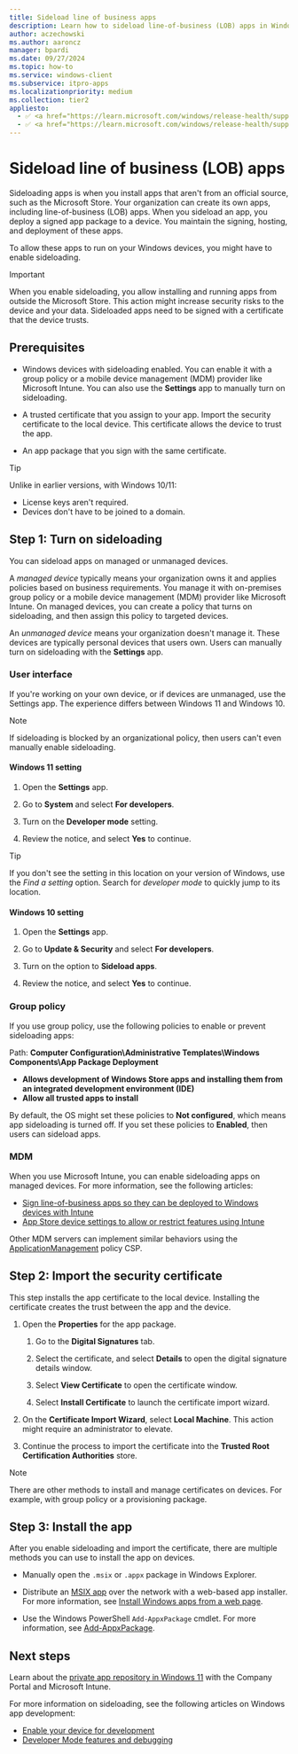 ```yaml
---
title: Sideload line of business apps
description: Learn how to sideload line-of-business (LOB) apps in Windows client operating systems. When you sideload an app, you deploy a signed app package to a device.
author: aczechowski
ms.author: aaroncz
manager: bpardi
ms.date: 09/27/2024
ms.topic: how-to
ms.service: windows-client
ms.subservice: itpro-apps
ms.localizationpriority: medium
ms.collection: tier2
appliesto:
  - ✅ <a href="https://learn.microsoft.com/windows/release-health/supported-versions-windows-client" target="_blank">Windows 11</a>
  - ✅ <a href="https://learn.microsoft.com/windows/release-health/supported-versions-windows-client" target="_blank">Windows 10</a>
---
```


# Sideload line of business (LOB) apps

Sideloading apps is when you install apps that aren't from an official source, such as the Microsoft Store. Your organization can create its own apps, including line-of-business (LOB) apps. When you sideload an app, you deploy a signed app package to a device. You maintain the signing, hosting, and deployment of these apps.

To allow these apps to run on your Windows devices, you might have to enable sideloading.

> [!IMPORTANT]
> When you enable sideloading, you allow installing and running apps from outside the Microsoft Store. This action might increase security risks to the device and your data. Sideloaded apps need to be signed with a certificate that the device trusts.

## Prerequisites

- Windows devices with sideloading enabled. You can enable it with a group policy or a mobile device management (MDM) provider like Microsoft Intune. You can also use the **Settings** app to manually turn on sideloading.

- A trusted certificate that you assign to your app. Import the security certificate to the local device. This certificate allows the device to trust the app.

- An app package that you sign with the same certificate.

> [!TIP]
> Unlike in earlier versions, with Windows 10/11:
>
> - License keys aren't required.
> - Devices don't have to be joined to a domain.

## Step 1: Turn on sideloading

You can sideload apps on managed or unmanaged devices.

A *managed device* typically means your organization owns it and applies policies based on business requirements. You manage it with on-premises group policy or a mobile device management (MDM) provider like Microsoft Intune. On managed devices, you can create a policy that turns on sideloading, and then assign this policy to targeted devices.

An *unmanaged device* means your organization doesn't manage it. These devices are typically personal devices that users own. Users can manually turn on sideloading with the **Settings** app.

### User interface

If you're working on your own device, or if devices are unmanaged, use the Settings app. The experience differs between Windows 11 and Windows 10.

> [!NOTE]
> If sideloading is blocked by an organizational policy, then users can't even manually enable sideloading.

#### Windows 11 setting

1. Open the **Settings** app.

1. Go to **System** and select **For developers**.

1. Turn on the **Developer mode** setting.

1. Review the notice, and select **Yes** to continue.

> [!TIP]
> If you don't see the setting in this location on your version of Windows, use the *Find a setting* option. Search for *developer mode* to quickly jump to its location.

#### Windows 10 setting

1. Open the **Settings** app.

1. Go to **Update & Security** and select **For developers**.

1. Turn on the option to **Sideload apps**.

1. Review the notice, and select **Yes** to continue.

### Group policy

If you use group policy, use the following policies to enable or prevent sideloading apps:

Path: **Computer Configuration\Administrative Templates\Windows Components\App Package Deployment**

- **Allows development of Windows Store apps and installing them from an integrated development environment (IDE)**
- **Allow all trusted apps to install**

By default, the OS might set these policies to **Not configured**, which means app sideloading is turned off. If you set these policies to **Enabled**, then users can sideload apps.

### MDM

When you use Microsoft Intune, you can enable sideloading apps on managed devices. For more information, see the following articles:

- [Sign line-of-business apps so they can be deployed to Windows devices with Intune](/mem/intune/apps/app-sideload-windows)
- [App Store device settings to allow or restrict features using Intune](/mem/intune/configuration/device-restrictions-windows-10#app-store)

Other MDM servers can implement similar behaviors using the [ApplicationManagement](/windows/client-management/mdm/policy-csp-applicationmanagement) policy CSP.

## Step 2: Import the security certificate

This step installs the app certificate to the local device. Installing the certificate creates the trust between the app and the device.

1. Open the **Properties** for the app package.

    1. Go to the **Digital Signatures** tab.

    1. Select the certificate, and select **Details** to open the digital signature details window.

    1. Select **View Certificate** to open the certificate window.

    1. Select **Install Certificate** to launch the certificate import wizard.

1. On the **Certificate Import Wizard**, select **Local Machine**. This action might require an administrator to elevate.

1. Continue the process to import the certificate into the **Trusted Root Certification Authorities** store.

> [!NOTE]
> There are other methods to install and manage certificates on devices. For example, with group policy or a provisioning package.

## Step 3: Install the app

After you enable sideloading and import the certificate, there are multiple methods you can use to install the app on devices.

- Manually open the `.msix` or `.appx` package in Windows Explorer.

- Distribute an [MSIX app](/windows/msix/overview) over the network with a web-based app installer. For more information, see [Install Windows apps from a web page](/windows/msix/app-installer/installing-windows10-apps-web).

- Use the Windows PowerShell `Add-AppxPackage` cmdlet. For more information, see [Add-AppxPackage](/powershell/module/appx/add-appxpackage).

## Next steps

Learn about the [private app repository in Windows 11](private-app-repository-mdm-company-portal-windows-11.md) with the Company Portal and Microsoft Intune.

For more information on sideloading, see the following articles on Windows app development:

- [Enable your device for development](/windows/apps/get-started/enable-your-device-for-development)
- [Developer Mode features and debugging](/windows/apps/get-started/developer-mode-features-and-debugging)
